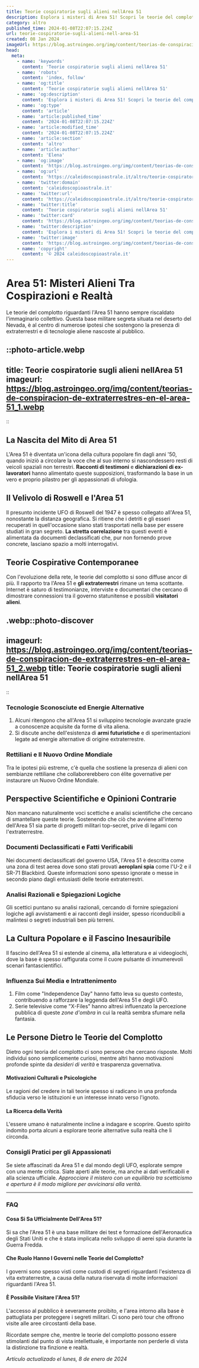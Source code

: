```yaml
---
title: Teorie cospiratorie sugli alieni nellArea 51
description: Esplora i misteri di Area 51! Scopri le teorie del complotto sugli alieni con analisi approfondite e segreti svelati. Leggi ora!
category: altro
published_time: 2024-01-08T22:07:15.224Z
url: teorie-cospiratorie-sugli-alieni-nell-area-51
created: 08 Jan 2024
imageUrl: https://blog.astroingeo.org/img/content/teorias-de-conspiracion-de-extraterrestres-en-el-area-51_1.webp
head:
  meta:
    - name: 'keywords'
      content: 'Teorie cospiratorie sugli alieni nellArea 51'
    - name: 'robots'
      content: 'index, follow'
    - name: 'og:title'
      content: 'Teorie cospiratorie sugli alieni nellArea 51'
    - name: 'og:description'
      content: 'Esplora i misteri di Area 51! Scopri le teorie del complotto sugli alieni con analisi approfondite e segreti svelati. Leggi ora!'
    - name: 'og:type'
      content: 'article'
    - name: 'article:published_time'
      content: '2024-01-08T22:07:15.224Z'
    - name: 'article:modified_time'
      content: '2024-01-08T22:07:15.224Z'
    - name: 'article:section'
      content: 'altro'
    - name: 'article:author'
      content: 'Elena'
    - name: 'og:image'
      content: 'https://blog.astroingeo.org/img/content/teorias-de-conspiracion-de-extraterrestres-en-el-area-51_1.webp'
    - name: 'og:url'
      content: 'https://caleidoscopioastrale.it/altro/teorie-cospiratorie-sugli-alieni-nell-area-51'
    - name: 'twitter:domain'
      content: 'caleidoscopioastrale.it'
    - name: 'twitter:url'
      content: 'https://caleidoscopioastrale.it/altro/teorie-cospiratorie-sugli-alieni-nell-area-51'
    - name: 'twitter:title'
      content: 'Teorie cospiratorie sugli alieni nellArea 51'
    - name: 'twitter:card'
      content: 'https://blog.astroingeo.org/img/content/teorias-de-conspiracion-de-extraterrestres-en-el-area-51_1.webp'
    - name: 'twitter:description'
      content: 'Esplora i misteri di Area 51! Scopri le teorie del complotto sugli alieni con analisi approfondite e segreti svelati. Leggi ora!'
    - name: 'twitter:image'
      content: 'https://blog.astroingeo.org/img/content/teorias-de-conspiracion-de-extraterrestres-en-el-area-51_1.webp'
    - name: 'copyright'
      content: '© 2024 caleidoscopioastrale.it'
---
```

# **Area 51: Misteri Alieni Tra Cospirazioni e Realtà**

Le teorie del complotto riguardanti l'Area 51 hanno sempre riscaldato l'immaginario collettivo. Questa base militare segreta situata nel deserto del Nevada, è al centro di numerose ipotesi che sostengono la presenza di extraterrestri e di tecnologie aliene nascoste al pubblico.

::photo-article.webp
---
title: Teorie cospiratorie sugli alieni nellArea 51
imageurl: https://blog.astroingeo.org/img/content/teorias-de-conspiracion-de-extraterrestres-en-el-area-51_1.webp
---
::

## **La Nascita del Mito di Area 51**

L'Area 51 è diventata un'icona della cultura popolare fin dagli anni '50, quando iniziò a circolare la voce che al suo interno si nascondessero resti di veicoli spaziali non terrestri. **Racconti di testimoni** e **dichiarazioni di ex-lavoratori** hanno alimentato queste supposizioni, trasformando la base in un vero e proprio pilastro per gli appassionati di ufologia.

## **Il Velivolo di Roswell e l'Area 51**

Il presunto incidente UFO di Roswell del 1947 è spesso collegato all'Area 51, nonostante la distanza geografica. Si ritiene che i detriti e gli esseri recuperati in quell'occasione siano stati trasportati nella base per essere studiati in gran segreto. **La stretta correlazione** tra questi eventi è alimentata da documenti declassificati che, pur non fornendo prove concrete, lasciano spazio a molti interrogativi.

## **Teorie Cospirative Contemporanee**

Con l'evoluzione della rete, le teorie del complotto si sono diffuse ancor di più. Il rapporto tra l'Area 51 e **gli extraterrestri** rimane un tema scottante. Internet è saturo di testimonianze, interviste e documentari che cercano di dimostrare connessioni tra il governo statunitense e possibili **visitatori alieni**.

.webp::photo-discover
---
imageurl: https://blog.astroingeo.org/img/content/teorias-de-conspiracion-de-extraterrestres-en-el-area-51_2.webp
title: Teorie cospiratorie sugli alieni nellArea 51
---
::

### **Tecnologie Sconosciute ed Energie Alternative**

1. Alcuni ritengono che all'Area 51 si sviluppino tecnologie avanzate grazie a conoscenze acquisite da forme di vita aliena.
2. Si discute anche dell'esistenza di **armi futuristiche** e di sperimentazioni legate ad energie alternative di origine extraterrestre.

### **Rettiliani e Il Nuovo Ordine Mondiale**

Tra le ipotesi più estreme, c'è quella che sostiene la presenza di alieni con sembianze rettiliane che collaborerebbero con élite governative per instaurare un Nuovo Ordine Mondiale.

## **Perspective Scientifiche e Opinioni Contrarie**

Non mancano naturalmente voci scettiche e analisi scientifiche che cercano di smantellare queste teorie. Sostenendo che ciò che avviene all'interno dell'Area 51 sia parte di progetti militari top-secret, prive di legami con l'extraterrestre.

### **Documenti Declassificati e Fatti Verificabili**

Nei documenti declassificati del governo USA, l'Area 51 è descritta come una zona di test aerea dove sono stati provati **aeroplani spia** come l'U-2 e il SR-71 Blackbird. Queste informazioni sono spesso ignorate o messe in secondo piano dagli entusiasti delle teorie extraterrestri.

### **Analisi Razionali e Spiegazioni Logiche**

Gli scettici puntano su analisi razionali, cercando di fornire spiegazioni logiche agli avvistamenti e ai racconti degli insider, spesso riconducibili a malintesi o segreti industriali ben più terreni.

## **La Cultura Popolare e il Fascino Inesauribile**

Il fascino dell'Area 51 si estende al cinema, alla letteratura e ai videogiochi, dove la base è spesso raffigurata come il cuore pulsante di innumerevoli scenari fantascientifici.

### **Influenza Sui Media e Intrattenimento**

1. Film come "Independence Day" hanno fatto leva su questo contesto, contribuendo a rafforzare la leggenda dell'Area 51 e degli UFO.
2. Serie televisive come "X-Files" hanno altresì influenzato la percezione pubblica di queste *zone d'ombra* in cui la realtà sembra sfumare nella fantasia.

## **Le Persone Dietro le Teorie del Complotto**

Dietro ogni teoria del complotto ci sono persone che cercano risposte. Molti individui sono semplicemente curiosi, mentre altri hanno motivazioni profonde spinte da *desideri di verità* e trasparenza governativa.

#### **Motivazioni Culturali e Psicologiche**

Le ragioni del credere in tali teorie spesso si radicano in una profonda sfiducia verso le istituzioni e un interesse innato verso l'ignoto.

#### **La Ricerca della Verità**

L'essere umano è naturalmente incline a indagare e scoprire. Questo spirito indomito porta alcuni a esplorare teorie alternative sulla realtà che li circonda.

### **Consigli Pratici per gli Appassionati**

Se siete affascinati da Area 51 e dal mondo degli UFO, esplorate sempre con una mente critica. Siate aperti alle teorie, ma anche ai dati verificabili e alla scienza ufficiale. _Approcciare il mistero con un equilibrio tra scetticismo e apertura è il modo migliore per avvicinarsi alla verità_.

---

### **FAQ**

#### **Cosa Si Sa Ufficialmente Dell'Area 51?**
Si sa che l'Area 51 è una base militare dei test e formazione dell'Aeronautica degli Stati Uniti e che è stata implicata nello sviluppo di aerei spia durante la Guerra Fredda.

#### **Che Ruolo Hanno I Governi nelle Teorie del Complotto?**
I governi sono spesso visti come custodi di segreti riguardanti l'esistenza di vita extraterrestre, a causa della natura riservata di molte informazioni riguardanti l'Area 51.

#### **È Possibile Visitare l'Area 51?**
L'accesso al pubblico è severamente proibito, e l'area intorno alla base è pattugliata per proteggere i segreti militari. Ci sono però tour che offrono visite alle aree circostanti della base. 

Ricordate sempre che, mentre le teorie del complotto possono essere stimolanti dal punto di vista intellettuale, è importante non perderle di vista la distinzione tra finzione e realtà.

_Artículo actualizado el lunes, 8 de enero de 2024_